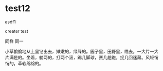 # test12

asdf1

creater test

同样 同一

小草偷偷地从土里钻出去，嫩嫩的，绿绿的。园子里，田野里，瞧去，一大片一大片满是的。坐着，躺两的，打两个滚，踢几脚球，赛几趟跑，捉几回迷藏。风轻悄悄的，草软绵绵的。
